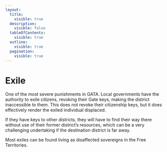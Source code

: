 ```yaml
---
layout:
  title:
    visible: true
  description:
    visible: false
  tableOfContents:
    visible: true
  outline:
    visible: true
  pagination:
    visible: true
---
```


# Exile

One of the most severe punishments in GATA. Local governments have the authority to exile citizens, revoking their Gate keys, making the district inaccessible to them. This does not revoke their citizenship keys, but it does effectively render the exiled individual displaced.

If they have keys to other districts, they will have to find their way there without use of their former district’s resources, which can be a very challenging undertaking if the destination district is far away.

Most exiles can be found living as disaffected sovereigns in the Free Territories.
